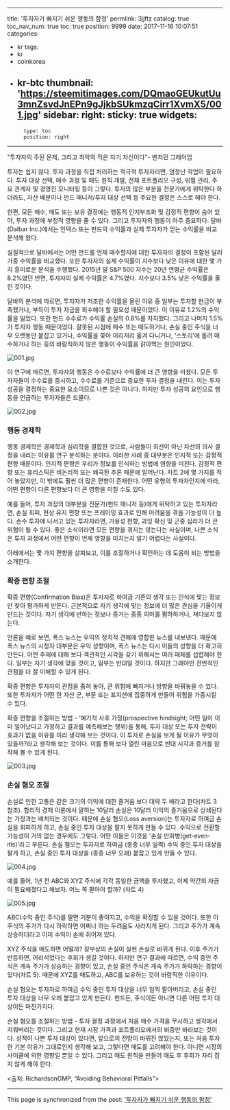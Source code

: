 
---
title: '투자자가 빠지기 쉬운 행동의 함정'
permlink: 3jjftz
catalog: true
toc_nav_num: true
toc: true
position: 9999
date: 2017-11-16 10:07:51
categories:
- kr
tags:
- kr
- coinkorea
- kr-btc
thumbnail: 'https://steemitimages.com/DQmaoGEUkutUu3mnZsvdJnEPn9gJjkbSUkmzqCirr1XvmX5/001.jpg'
sidebar:
    right:
        sticky: true
widgets:
    -
        type: toc
        position: right
---


"투자자의 주된 문제, 그리고 최악의 적은 자기 자신이다"- 벤저민 그레이엄
  
투자는 쉽지 않다. 투자 과정을 직접 처리하는 적극적 투자자라면, 엄청난 작업이 필요하다. 투자 대상 선택, 매수 과정 및 매도 원칙 개발, 전체 포트폴리오 구성, 위험 관리, 주요 관계자 및 경영진 모니터링 등이 그렇다. 투자의 많은 부분을 전문가에게 위탁한다 하더라도, ​​자산 배분이나 펀드 매니저/투자 대상 선택 등 주요한 결정은 스스로 해야 한다. 
  
한편, 모든 매수, 매도 또는 보유 결정에는 행동적 인지부조화 및 감정적 편향이 숨어 있어, 투자 과정에 부정적 영향을 줄 수 있다. 그리고 투자자의 행동이 아주 중요하다. 달바(Dalbar Inc.)에서는 인덱스 또는 펀드의 수익률과 실제 투자자가 얻는 수익률을 비교 분석해 왔다.

실질적으로 달바에서는 어떤 펀드를 언제 매수할지에 대한 투자자의 결정이 포함된 달러 가중 수익률을 비교했다. 또한 투자자의 실제 수익률이 지수보다 낮은 이유에 대한 몇 가지 흥미로운 분석을 수행했다. 2015년 말 S&P 500 지수는 20년 연평균 수익률은 8.2%였던 반면, 투자자의 실제 수익률은 4.7%였다. 지수보다 3.5% 낮은 수익률을 올린 것이다.
  
달바의 분석에 따르면, 투자자가 저조한 수익률을 올린 이유 중 일부는 투자할 현금이 부족했거나, 부득이 투자 자금을 회수해야 할 필요성 때문이었다. 이 이유로 1.2%의 수익률을 잃었다. 또한 펀드 수수료가 수익률 손실의 0.8%를 차지했다. 그리고 나머지 1.5%가 투자자 행동 때문이었다. 잘못된 시점에 매수 또는 매도하거나, 손실 중인 주식을 너무 오랫동안 붙잡고 있거나, 수익률을 쫓아 이리저리 옮겨 다니거나, ‘스토리’에 홀려 매수하거나 하는 등의 바람직하지 않은 행동이 수익률을 갉아먹는 원인이었다. 

![001.jpg](https://steemitimages.com/DQmaoGEUkutUu3mnZsvdJnEPn9gJjkbSUkmzqCirr1XvmX5/001.jpg)
  
이 연구에 따르면, 투자자의 행동은 수수료보다 수익률에 더 큰 영향을 미쳤다. 모든 투자자들이 수수료를 중시하고, 수수료를 기준으로 중요한 투자 결정을 내린다. 이는 투자 성공을 결정하는 중요한 요소이므로 나쁜 것은 아니다. 하지만 투자 성공의 요인으로 행동을 언급하는 투자자들은 드물다. 
 
![002.jpg](https://steemitimages.com/DQmeUUTSd1iaC3jGbvaSzWakC8BuY6ACdY4dsJPghVghjDC/002.jpg)

### 행동 경제학
  
행동 경제학은 경제학과 심리학을 결합한 것으로, 사람들이 최선이 아닌 차선의 의사 결정을 내리는 이유를 연구 분석하는 분야다. 이러한 사례 중 대부분은 인지적 또는 감정적 편향 때문이다. 인지적 편향은 우리가 정보를 인식하는 방법에 영향을 미친다. 감정적 편향 또는 휴리스틱은 비논리적 또는 왜곡된 추론 때문에 일어난다. 차트 2에 몇 가지를 적어 놓았지만, 이 밖에도 훨씬 더 많은 편향이 존재한다. 어떤 유형의 투자자인지에 따라, 어떤 편향이 다른 편향보다 더 큰 영향을 미칠 수도 있다. 
  
예를 들어, 투자 과정의 대부분을 전문가(펀드 매니저 등)에게 위탁하고 있는 투자자라면, 손실 회피, 현상 유지 편향 또는 프레이밍 효과로 인해 어려움을 겪을 가능성이 더 높다. 손수 투자에 나서고 있는 투자자라면, 가용성 편향, 과잉 확신 및 군중 심리가 더 큰 위험이 될 수 있다. 좋은 소식이라면 모든 편향을 겪지는 않는다는 사실이며, 나쁜 소식은 투자 과정에서 어떤 편향이 언제 영향을 미치는지 알기 어렵다는 사실이다.
  
아래에서는 몇 가지 편향을 살펴보고, 이를 조절하거나 확인하는 데 도움이 되는 방법을 소개한다.
  
### 확증 편향 조절
  
확증 편향(Confirmation Bias)은 투자자로 하여금 기존의 생각 또는 인식에 맞는 정보만 찾아 평가하게 만든다. 근본적으로 자기 생각에 맞는 정보에 더 많은 관심을 기울이게 만드는 것이다. 자기 생각에 반하는 정보나 증거는 종종 의미를 폄하하거나, 쳐다보지 않는다. 
  
언론을 예로 보면, 폭스 뉴스는 우익의 정치적 견해에 영합한 뉴스를 내보낸다. 때문에 폭스 뉴스의 시청자 대부분은 우익 성향이며, 폭스 뉴스는 다시 이들의 성향을 더 확고히 만든다. 어떤 주제에 대해 보다 객관적인 시각을 갖기 위해서는 여러 매체를 섭렵해야 한다. 일부는 자기 생각에 맞을 것이고, 일부는 반대일 것이다. 하지만 그래야만 전반적인 관점을 더 잘 이해할 수 있게 된다. 
  
확증 편향은 투자자의 관점을 좁혀 놓아, 큰 위험에 빠지거나 방향을 바꿔놓을 수 있다. 또한 투자자가 어떤 한 자산 군, 부문 또는 포지션에 집중하게 만들어 위험을 가중시킬 수 있다. 
  
확증 편향을 조절하는 방법 - ‘예기적 사후 가정(prospective hindsight; 어떤 일이 이미 일어났다고 가정하고 결과를 예측해보는 행위)을 통해, 투자 대상 또는 투자 전략이 효과가 없을 이유를 미리 생각해 보는 것이다. 이 투자로 손실을 보게 될 이유가 무엇이 있을까?라고 생각해 보는 것이다. 이를 통해 보다 열린 마음으로 반대 시각과 증거를 참작해 볼 수 있게 된다. 

![003.jpg](https://steemitimages.com/DQmSHJF1oge4NuYmJHdapg3hi2KVyrgu4hHivYBXM9zsGvE/003.jpg)

### 손실 혐오 조절
  
손실로 인한 고통은 같은 크기의 이익에 대한 즐거움 보다 대략 두 배라고 한다(차트 3 참조). 합리적 경제 이론에서 말하는 10달러 손실은 10달러 이익의 즐거움으로 상쇄된다는 가정과는 배치되는 것이다. 때문에 손실 혐오(Loss aversion)는 투자자로 하여금 손실을 회피하게 하고, 손실 중인 투자 대상을 팔지 못하게 만들 수 있다. 수익으로 전환할 가능성이 거의 없는 경우에도 그렇다. 어떤 이들은 이것을 '손실 만회병(get-even-itis)'라고 부른다. 손실 혐오는 투자자로 하여금 (종종 너무 일찍) 수익 중인 투자 대상을 팔게 하고, 손실 중인 투자 대상을 (종종 너무 오래) 붙잡고 있게 만들 수 있다.

![004.jpg](https://steemitimages.com/DQmNPGNw87CgE4C5DBPME4xkxS5171qSQGYu3SBo7QRjJmm/004.jpg)
  
예를 들어, 1년 전 ABC와 XYZ 주식에 각각 동일한 금액을 투자했고, 이제 약간의 자금이 필요해졌다고 해보자. 어느 쪽 팔아야 할까? (차트 4)

![005.jpg](https://steemitimages.com/DQmaSdNHjRDFK5Z89iRhUrZbsd7qbQHuvWT1jVP4GvjaLNX/005.jpg) 
 
ABC(수익 중인 주식)를 팔면 기분이 좋아지고, 수익을 확정할 수 있을 것이다. 또한 이 주식의 주가가 다시 하락하면 어쩌나 하는 두려움도 사라지게 된다. 그리고 주가가 계속 상승하더라고 이미 수익이 손에 쥐어져 있다. 
  
XYZ 주식을 매도하면 어떨까? 장부상의 손실이 실현 손실로 바뀌게 된다. 이후 주가가 반등하면, 어리석었다는 후회가 생길 것이다. 하지만 연구 결과에 따르면, 수익 중인 주식은 계속 주가가 상승하는 경향이 있고, 손실 중인 주식은 계속 주가가 하락하는 경향이 있다(차트 5). 때문에 XYZ를 매도하고, ABC를 보유하는 것이 바람직한 이유이다. 
  
손실 혐오는 투자자로 하여금 수익 중인 투자 대상을 너무 일찍 팔아버리고, 손실 중인 투자 대상을 너무 오래 붙잡고 있게 만든다. 펀드든, 주식이든 아니면 다른 어떤 투자 대상이든 마찬가지다. 
  
손실 혐오를 조절하는 방법 - 투자 결정 과정에서 처음 매수 가격을 무시하고 생각에서 지워버리는 것이다. 그리고 현재 시장 가격과 포트폴리오에서의 비중만 바라보는 것이다. 성적이 나쁜 투자 대상이 있다면, 앞으로의 전망이 바뀌진 않았는지, 또는 처음 투자한 기본 이유가 그대로인지 생각해 보고, 그렇다면 매도를 고려해야 한다. 아니면 시장의 사이클에 의한 영향일 뿐일 수 있다. 그리고 매도 원칙을 만들어 매도 후 후회가 자리 잡지 않게 해야 한다. 
  
<출처: RichardsonGMP, “Avoiding Behavioral Pitfalls”>

- - -

This page is synchronized from the post: ['투자자가 빠지기 쉬운 행동의 함정'](https://steemit.com/@pius.pius/3jjftz)

